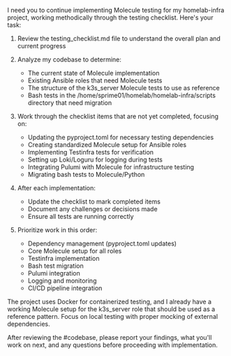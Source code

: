 I need you to continue implementing Molecule testing for my homelab-infra project, working methodically through the testing checklist. Here's your task:

1. Review the testing_checklist.md file to understand the overall plan and current progress
2. Analyze my codebase to determine:
   - The current state of Molecule implementation
   - Existing Ansible roles that need Molecule tests
   - The structure of the k3s_server Molecule tests to use as reference
   - Bash tests in the /home/sprime01/homelab/homelab-infra/scripts directory that need migration

3. Work through the checklist items that are not yet completed, focusing on:
   - Updating the pyproject.toml for necessary testing dependencies
   - Creating standardized Molecule setup for Ansible roles
   - Implementing Testinfra tests for verification
   - Setting up Loki/Loguru for logging during tests
   - Integrating Pulumi with Molecule for infrastructure testing
   - Migrating bash tests to Molecule/Python

4. After each implementation:
   - Update the checklist to mark completed items
   - Document any challenges or decisions made
   - Ensure all tests are running correctly

5. Prioritize work in this order:
   - Dependency management (pyproject.toml updates)
   - Core Molecule setup for all roles
   - Testinfra implementation
   - Bash test migration
   - Pulumi integration
   - Logging and monitoring
   - CI/CD pipeline integration

The project uses Docker for containerized testing, and I already have a working Molecule setup for the k3s_server role that should be used as a reference pattern. Focus on local testing with proper mocking of external dependencies.

After reviewing the #codebase, please report your findings, what you'll work on next, and any questions before proceeding with implementation.
